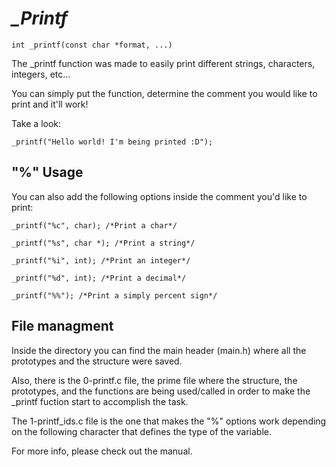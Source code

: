 ***<h1 align="left">_Printf</h1>***

```ShellSession
int _printf(const char *format, ...)
```

The _printf function was made to easily print
different strings, characters, integers, etc...

You can simply put the function, determine the
comment you would like to print and it'll work!

Take a look:

```ShellSession
_printf("Hello world! I'm being printed :D");
```

**<h2 align="left">"%" Usage</h2>**

You can also add the following options inside the
comment you'd like to print:

```ShellSession
_printf("%c", char); /*Print a char*/
```

```ShellSession
_printf("%s", char *); /*Print a string*/
```

```ShellSession
_printf("%i", int); /*Print an integer*/
```

```ShellSession
_printf("%d", int); /*Print a decimal*/
```

```ShellSession
_printf("%%"); /*Print a simply percent sign*/
```

**<h2 align="left">File managment</h2>**

Inside the directory you can find the main header
(main.h) where all the prototypes and the structure
were saved.

Also, there is the 0-printf.c file, the prime file
where the structure, the prototypes, and the
functions are being used/called in order to make
the _printf fuction start to accomplish the task.

The 1-printf_ids.c file is the one that makes the
"%" options work depending on the following
character that defines the type of the variable.

For more info, please check out the manual.
